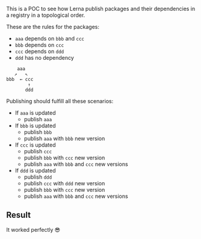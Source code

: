 This is a POC to see how Lerna publish packages and their dependencies in a registry in a topological order.

These are the rules for the packages:
- `aaa` depends on `bbb` and `ccc`
- `bbb` depends on `ccc`
- `ccc` depends on `ddd`
- `ddd` has no dependency

```
    aaa
   ↗   ↖
bbb  ← ccc
        ↑
       ddd
```

Publishing should fulfill all these scenarios:
- If `aaa` is updated
    - publish `aaa`
- If `bbb` is updated
    - publish `bbb` 
    - publish `aaa` with `bbb` new version
- If `ccc` is updated
    - publish `ccc`
    - publish `bbb` with `ccc` new version
    - publish `aaa` with `bbb` and `ccc` new versions
- If `ddd` is updated
    - publish `ddd`
    - publish `ccc` with `ddd` new version
    - publish `bbb` with `ccc` new version
    - publish `aaa` with `bbb` and `ccc` new versions
    

## Result
It worked perfectly 😎
